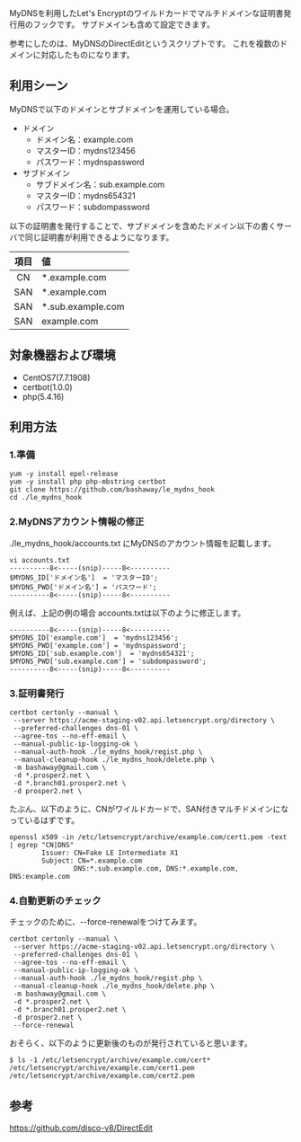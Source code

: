 MyDNSを利用したLet's Encryptのワイルドカードでマルチドメインな証明書発行用のフックです。
サブドメインも含めて設定できます。

参考にしたのは、MyDNSのDirectEditというスクリプトです。
これを複数のドメインに対応したものになります。

## 利用シーン
MyDNSで以下のドメインとサブドメインを運用している場合。

* ドメイン
	* ドメイン名：example.com
	* マスターID：mydns123456
	* パスワード：mydnspassword
* サブドメイン
	* サブドメイン名：sub.example.com
	* マスターID：mydns654321
	* パスワード：subdompassword


以下の証明書を発行することで、サブドメインを含めたドメイン以下の書くサーバで同じ証明書が利用できるようになります。

|項目|値|
|:---:|:---|
|CN |\*.example.com|
|SAN|\*.example.com|
|SAN|\*.sub.example.com|
|SAN|example.com|



## 対象機器および環境
* CentOS7(7.7.1908)
* certbot(1.0.0)
* php(5.4.16)


## 利用方法

### 1.準備
```
yum -y install epel-release
yum -y install php php-mbstring certbot
git clone https://github.com/bashaway/le_mydns_hook
cd ./le_mydns_hook
```


### 2.MyDNSアカウント情報の修正

./le_mydns_hook/accounts.txt にMyDNSのアカウント情報を記載します。

```
vi accounts.txt
----------8<-----(snip)-----8<----------
$MYDNS_ID['ドメイン名']  = 'マスターID';
$MYDNS_PWD['ドメイン名'] = 'パスワード';
----------8<-----(snip)-----8<----------
```

例えば、上記の例の場合 accounts.txtは以下のように修正します。

```
----------8<-----(snip)-----8<----------
$MYDNS_ID['example.com']  = 'mydns123456';
$MYDNS_PWD['example.com'] = 'mydnspassword';
$MYDNS_ID['sub.example.com']  = 'mydns654321';
$MYDNS_PWD['sub.example.com'] = 'subdompassword';
----------8<-----(snip)-----8<----------
```


### 3.証明書発行

```
certbot certonly --manual \
 --server https://acme-staging-v02.api.letsencrypt.org/directory \
 --preferred-challenges dns-01 \
 --agree-tos --no-eff-email \
 --manual-public-ip-logging-ok \
 --manual-auth-hook ./le_mydns_hook/regist.php \
 --manual-cleanup-hook ./le_mydns_hook/delete.php \
 -m bashaway@gmail.com \
 -d *.prosper2.net \
 -d *.branch01.prosper2.net \
 -d prosper2.net \
```

たぶん、以下のように、CNがワイルドカードで、SAN付きマルチドメインになっているはずです。
```
openssl x509 -in /etc/letsencrypt/archive/example.com/cert1.pem -text | egrep "CN|DNS"
        Issuer: CN=Fake LE Intermediate X1
        Subject: CN=*.example.com
                DNS:*.sub.example.com, DNS:*.example.com, DNS:example.com
```



### 4.自動更新のチェック

チェックのために、--force-renewalをつけてみます。
```
certbot certonly --manual \
 --server https://acme-staging-v02.api.letsencrypt.org/directory \
 --preferred-challenges dns-01 \
 --agree-tos --no-eff-email \
 --manual-public-ip-logging-ok \
 --manual-auth-hook ./le_mydns_hook/regist.php \
 --manual-cleanup-hook ./le_mydns_hook/delete.php \
 -m bashaway@gmail.com \
 -d *.prosper2.net \
 -d *.branch01.prosper2.net \
 -d prosper2.net \
 --force-renewal
```

おそらく、以下のように更新後のものが発行されていると思います。
```
$ ls -1 /etc/letsencrypt/archive/example.com/cert*
/etc/letsencrypt/archive/example.com/cert1.pem
/etc/letsencrypt/archive/example.com/cert2.pem
```

## 参考
https://github.com/disco-v8/DirectEdit
